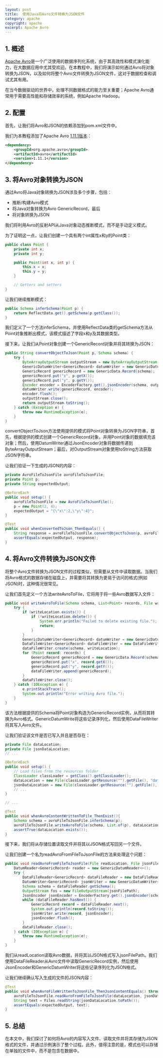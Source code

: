 ```yaml
---
layout: post
title:  使用Java将Avro文件转换为JSON文件
category: apache
copyright: apache
excerpt: Apache Avro
---
```


## 1. 概述

[Apache Avro](https://www.baeldung.com/java-apache-avro)是一个广泛使用的数据序列化系统，由于其高效性和模式演化能力，在大数据应用中尤其受欢迎。在本教程中，我们将演示如何通过Avro将对象转换为JSON，以及如何将整个Avro文件转换为JSON文件，这对于数据检查和调试尤其有用。

在当今数据驱动的世界中，处理不同数据格式的能力至关重要；Apache Avro通常用于需要高性能和存储效率的系统，例如Apache Hadoop。

## 2. 配置

首先，让我们将Avro和JSON的依赖添加到pom.xml文件中。

我们为本教程添加了Apache Avro [1.11.1版本](https://mvnrepository.com/artifact/org.apache.avro/avro/1.11.1)：

```xml
<dependency>
    <groupId>org.apache.avro</groupId>
    <artifactId>avro</artifactId>
    <version>1.11.1</version>
</dependency>
```

## 3. 将Avro对象转换为JSON

通过Avro将Java对象转换为JSON涉及多个步骤，包括：

- 推断/构建Avro模式
- 将Java对象转换为Avro GenericRecord，最后
- 将对象转换为JSON

我们将利用Avro的反射API从Java对象动态推断模式，而不是手动定义模式。

为了证明这一点，让我们创建一个具有两个int属性x和y的Point类：

```java
public class Point {
    private int x;
    private int y;

    public Point(int x, int y) {
        this.x = x;
        this.y = y;
    }

    // Getters and setters
}
```

让我们继续推断模式：

```java
public Schema inferSchema(Point p) {
    return ReflectData.get().getSchema(p.getClass());
}
```

我们定义了一个方法inferSchema，并使用ReflectData类的getSchema方法从Point对象推断出模式，该模式描述了字段x和y及其数据类型。

接下来，让我们从Point对象创建一个GenericRecord对象并将其转换为JSON：

```java
public String convertObjectToJson(Point p, Schema schema) {
    try {
        ByteArrayOutputStream outputStream = new ByteArrayOutputStream();
        GenericDatumWriter<GenericRecord> datumWriter = new GenericDatumWriter<>(schema);
        GenericRecord genericRecord = new GenericData.Record(schema);
        genericRecord.put("x", p.getX());
        genericRecord.put("y", p.getY());
        Encoder encoder = EncoderFactory.get().jsonEncoder(schema, outputStream);
        datumWriter.write(genericRecord, encoder);
        encoder.flush();
        outputStream.close();
        return outputStream.toString();
    } catch (Exception e) {
        throw new RuntimeException(e);
    }
}
```

convertObjectToJson方法使用提供的模式将Point对象转换为JSON字符串，首先，根据提供的模式创建一个GenericRecord对象，并用Point对象的数据填充该对象；然后，使用DatumWriter通过JsonEncoder对象将数据传递到ByteArrayOutputStream；最后，对OutputStream对象使用toString方法获取JSON字符串。

让我们验证一下生成的JSON的内容：

```java
private AvroFileToJsonFile avroFileToJsonFile;
private Point p;
private String expectedOutput;

@BeforeEach
public void setup() {
    avroFileToJsonFile = new AvroFileToJsonFile();
    p = new Point(2, 4);
    expectedOutput = "{\"x\":2,\"y\":4}";
}

@Test
public void whenConvertedToJson_ThenEquals() {
    String response = avroFileToJsonFile.convertObjectToJson(p, avroFileToJsonFile.inferSchema(p));
    assertEquals(expectedOutput, response);
}
```

## 4. 将Avro文件转换为JSON文件

将整个Avro文件转换为JSON文件的过程类似，但需要从文件中读取数据。当我们将Avro格式的数据存储在磁盘上，并需要将其转换为更易于访问的格式(例如JSON)时，这种情况很常见。

让我们首先定义一个方法writeAvroToFile，它将用于将一些Avro数据写入文件：

```java
public void writeAvroToFile(Schema schema, List<Point> records, File writeLocation) {
    try {
        if (writeLocation.exists()) {
            if (!writeLocation.delete()) {
                System.err.println("Failed to delete existing file.");
                return;
            }
        }
        GenericDatumWriter<GenericRecord> datumWriter = new GenericDatumWriter<>(schema);
        DataFileWriter<GenericRecord> dataFileWriter = new DataFileWriter<>(datumWriter);
        dataFileWriter.create(schema, writeLocation);
        for (Point record: records) {
            GenericRecord genericRecord = new GenericData.Record(schema);
            genericRecord.put("x", record.getX());
            genericRecord.put("y", record.getY());
            dataFileWriter.append(genericRecord);
        }
        dataFileWriter.close();
    } catch (IOException e) {
        e.printStackTrace();
        System.out.println("Error writing Avro file.");
    }
}
```

该方法根据提供的Schema将Point对象构造为GenericRecord实例，从而将其转换为Avro格式。GenericDatumWrite将这些记录序列化，然后使用DataFileWriter将其写入Avro文件。

让我们验证该文件是否已写入并且是否存在：

```java
private File dataLocation;
private File jsonDataLocation;
// ...

@BeforeEach
public void setup() {
    // Load files from the resources folder
    ClassLoader classLoader = getClass().getClassLoader();
    dataLocation = new File(classLoader.getResource("").getFile(), "data.avro");
    jsonDataLocation = new File(classLoader.getResource("").getFile(), "data.json");
    // ...
}

// ...

@Test
public void whenAvroContentWrittenToFile_ThenExist(){
    Schema schema = avroFileToJsonFile.inferSchema(p);
    avroFileToJsonFile.writeAvroToFile(schema, List.of(p), dataLocation);
    assertTrue(dataLocation.exists());
}
```

接下来，我们将从存储位置读取文件并将其以JSON格式写回另一个文件。

让我们创建一个名为readAvroFromFileToJsonFile的方法来处理这个问题：

```java
public void readAvroFromFileToJsonFile(File readLocation, File jsonFilePath) {
    DatumReader<GenericRecord> reader = new GenericDatumReader<>();
    try {
        DataFileReader<GenericRecord> dataFileReader = new DataFileReader<>(readLocation, reader);
        DatumWriter<GenericRecord> jsonWriter = new GenericDatumWriter<>(dataFileReader.getSchema());
        Schema schema = dataFileReader.getSchema();
        OutputStream fos = new FileOutputStream(jsonFilePath);
        JsonEncoder jsonEncoder = EncoderFactory.get().jsonEncoder(schema, fos);
        while (dataFileReader.hasNext()) {
            GenericRecord record = dataFileReader.next();
            System.out.println(record.toString());
            jsonWriter.write(record, jsonEncoder);
            jsonEncoder.flush();
        }
        dataFileReader.close();
    } catch (IOException e) {
        throw new RuntimeException(e);
    }
}
```

我们从readLocation读取Avro数据，并将其以JSON格式写入jsonFilePath。我们使用DataFileReader从Avro文件中读取GenericRecord实例，然后使用JsonEncoder和GenericDatumWriter将这些记录序列化为JSON格式。

让我们继续确认写入生成的文件的JSON内容：

```java
@Test
public void whenAvroFileWrittenToJsonFile_ThenJsonContentEquals() throws IOException {
    avroFileToJsonFile.readAvroFromFileToJsonFile(dataLocation, jsonDataLocation);
    String text = Files.readString(jsonDataLocation.toPath());
    assertEquals(expectedOutput, text);
}
```

## 5. 总结

在本文中，我们探讨了如何将Avro的内容写入文件、读取文件并将其存储为JSON格式的文件，并通过示例演示了整个过程。此外，值得注意的是，模式也可以存储在单独的文件中，而不是包含在数据中。